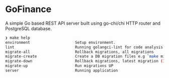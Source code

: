 # GoFinance

A simple Go based REST API server built using go-chi/chi HTTP router and PostgreSQL database.

```bash
❯ make help
environment                    Setup environment.
lint                           Running golangci-lint for code analysis.
migrate-all                    Rollback migrations, all migrations
migrate-create                 Create a DB migration files e.g `make migrate-create name=migration-name`
migrate-down                   Rollback migrations, latest migration (1)
migrate-up                     Run migrations UP
server                         Running application
```
